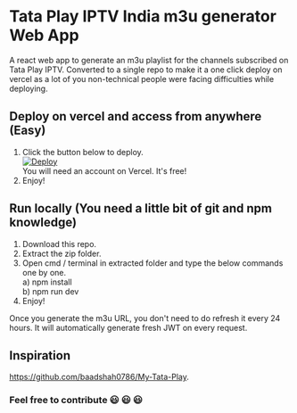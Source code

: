 # Tata Play IPTV India m3u generator Web App
A react web app to generate an m3u playlist for the channels subscribed on Tata Play IPTV.
Converted to a single repo to make it a one click deploy on vercel as a lot of you non-technical people were facing difficulties while deploying.
## Deploy on vercel and access from anywhere (Easy)
1) Click the button below to deploy.<br>
<a href="https://vercel.com/new/clone?repository-url=https://github.com/baadshah0786/My-Tata-Play.git"><img src="https://vercel.com/button" alt="Deploy"/></a><br>
You will need an account on Vercel. It's free!
2) Enjoy!
## Run locally (You need a little bit of git and npm knowledge)
1) Download this repo.
2) Extract the zip folder.
3) Open cmd / terminal in extracted folder and type the below commands one by one.<br>
a) npm install<br>
b) npm run dev
3) Enjoy!

Once you generate the m3u URL, you don't need to do refresh it every 24 hours. It will automatically generate fresh JWT on every request.
## Inspiration
https://github.com/baadshah0786/My-Tata-Play.

### Feel free to contribute :smiley: :smiley: :smiley:
